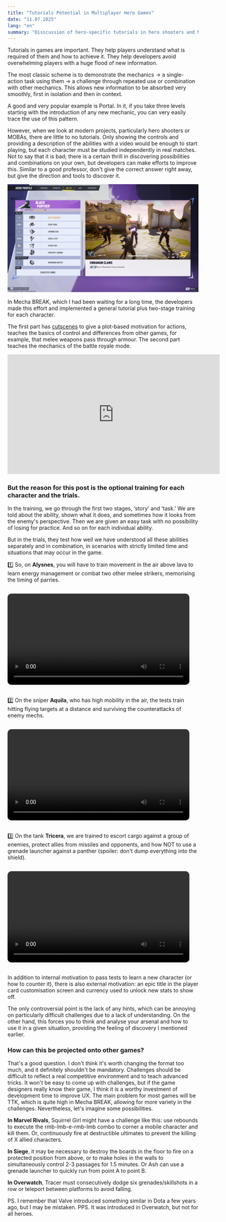 ```yaml
---
title: "Tutorials Potential in Multiplayer Hero Games"
date: "11.07.2025"
lang: "en"
summary: "Disscussion of hero-specific tutorials in hero shooters and MOBAs with Mecha Break as a possitive example"
---
```




Tutorials in games are important. They help players understand what is required of them and how to achieve it. They help developers avoid overwhelming players with a huge flood of new information.

The most classic scheme is to demonstrate the mechanics → a single-action task using them → a challenge through repeated use or combination with other mechanics. This allows new information to be absorbed very smoothly, first in isolation and then in context.


A good and very popular example is Portal. In it, if you take three levels starting with the introduction of any new mechanic, you can very easily trace the use of this pattern.

However, when we look at modern projects, particularly hero shooters or MOBAs, there are little to no tutorials. Only showing the controls and providing a description of the abilities with a video would be enough to start playing, but each character must be studied independently in real matches.
Not to say that it is bad; there is a certain thrill in discovering possibilities and combinations on your own, but developers can make efforts to improve this. Similar to a good professor, don't give the correct answer right away, but give the direction and tools to discover it.

![MarvelRivalsDescription](/blog/img/tutorials-in-MP/BPSkills.png)

In Mecha BREAK, which I had been waiting for a long time, the developers made this effort and implemented a general tutorial plus two-stage training for each character.


The first part has [cutscenes](https://www.youtube.com/watch?v=_fTi_fJzFYE) to give a plot-based motivation for actions, teaches the basics of control and differences from other games, for example, that melee weapons pass through armour. The second part teaches the mechanics of the battle royale mode. 

<iframe width="560" height="315" src="https://www.youtube.com/embed/_fTi_fJzFYE" frameborder="0" allowfullscreen></iframe>


### But the reason for this post is the optional training for each character and the trials.


In the training, we go through the first two stages, ‘story’ and ‘task.’ We are told about the ability, shown what it does, and sometimes how it looks from the enemy's perspective. Then we are given an easy task with no possibility of losing for practice. And so on for each individual ability.


But in the trials, they test how well we have understood all these abilities separately and in combination, in scenarios with strictly limited time and situations that may occur in the game.



1️⃣ So, on **Alysnes**, you will have to train movement in the air above lava to learn energy management or combat two other melee strikers, memorising the timing of parries.

<video src="/blog/vid/tutorials-in-MP/aly.mp4" controls width="480" style="margin: 1em 0; border-radius: 10px; box-shadow: 0 2px 8px rgba(0,0,0,0.08);"></video>


2️⃣ On the sniper **Aquila**, who has high mobility in the air, the tests train hitting flying targets at a distance and surviving the counterattacks of enemy mechs.

<video src="/blog/vid/tutorials-in-MP/aqu.mp4" controls width="480" style="margin: 1em 0; border-radius: 10px; box-shadow: 0 2px 8px rgba(0,0,0,0.08);"></video>


3️⃣ On the tank **Tricera**, we are trained to escort cargo against a group of enemies, protect allies from missiles and opponents, and how NOT to use a grenade launcher against a panther (spoiler: don't dump everything into the shield).

<video src="/blog/vid/tutorials-in-MP/tri.mp4" controls width="480" style="margin: 1em 0; border-radius: 10px; box-shadow: 0 2px 8px rgba(0,0,0,0.08);"></video>

In addition to internal motivation to pass tests to learn a new character (or how to counter it), there is also external motivation: an epic title in the player card customisation screen and currency used to unlock new stats to show off.

The only controversial point is the lack of any hints, which can be annoying on particularly difficult challenges due to a lack of understanding. On the other hand, this forces you to think and analyse your arsenal and how to use it in a given situation, providing the feeling of discovery I mentioned earlier.


### How can this be projected onto other games?


That's a good question. I don't think it's worth changing the format too much, and it definitely shouldn't be mandatory. Challenges should be difficult to reflect a real competitive environment and to teach advanced tricks. It won't be easy to come up with challenges, but if the game designers really know their game, I think it is a worthy investment of development time to improve UX. The main problem for most games will be TTK, which is quite high in Mecha BREAK, allowing for more variety in the challenges. Nevertheless, let's imagine some possibilities.


**In Marvel Rivals**, Squirrel Girl might have a challenge like this: use rebounds to execute the rmb-lmb-e-rmb-lmb combo to corner a mobile character and kill them. Or, continuously fire at destructible ultimates to prevent the killing of X allied characters.


**In Siege**, it may be necessary to destroy the boards in the floor to fire on a protected position from above, or to make holes in the walls to simultaneously control 2-3 passages for 1.5 minutes. Or Ash can use a grenade launcher to quickly run from point A to point B.


**In Overwatch**, Tracer must consecutively dodge six grenades/skillshots in a row or teleport between platforms to avoid falling.

PS. I remember that Valve introduced something similar in Dota a few years ago, but I may be mistaken.
PPS. It was introduced in Overwatch, but not for all heroes.
